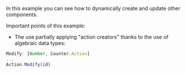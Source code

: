 In this example you can see how to dynamically create and update other components.

Important points of this example:

* The use partially applying "action creators" thanks to the use of algebraic data types:
``` JavaScript
Modify: [Number, Counter.Action]
...
Action.Modify(id)
```
